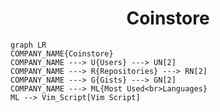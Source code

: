 <h1 align="center">Coinstore</h1>

```mermaid
graph LR
COMPANY_NAME{Coinstore}
COMPANY_NAME ---> U{Users} ---> UN[2]
COMPANY_NAME ---> R{Repositories} ---> RN[2]
COMPANY_NAME ---> G{Gists} ---> GN[2]
COMPANY_NAME ---> ML{Most Used<br>Languages}
ML --> Vim_Script[Vim Script]
```
